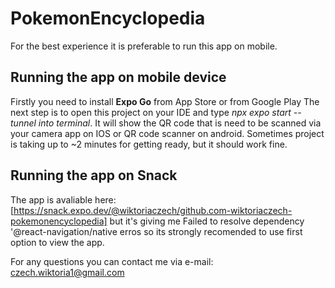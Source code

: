 # PokemonEncyclopedia
For the best experience it is preferable to run this app on mobile.

## Running the app on mobile device
Firstly you need to install **Expo Go** from App Store or from Google Play
The next step is to open this project on your IDE and type _npx expo start --tunnel into terminal_.
It will show the QR code that is need to be scanned via your camera app on IOS or QR code scanner on android.
Sometimes project is taking up to ~2 minutes for getting ready, but it should work fine.

## Running the app on Snack 
The app is avaliable here: [https://snack.expo.dev/@wiktoriaczech/github.com-wiktoriaczech-pokemonencyclopedia]
but it's giving me Failed to resolve dependency '@react-navigation/native erros so its strongly recomended to use first option to view the app.

For any questions you can contact me via e-mail: czech.wiktoria1@gmail.com
